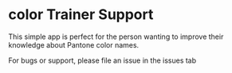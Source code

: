 # color Trainer Support

This simple app is perfect for the person wanting to improve their knowledge about Pantone color names.

For bugs or support, please file an issue in the issues tab
